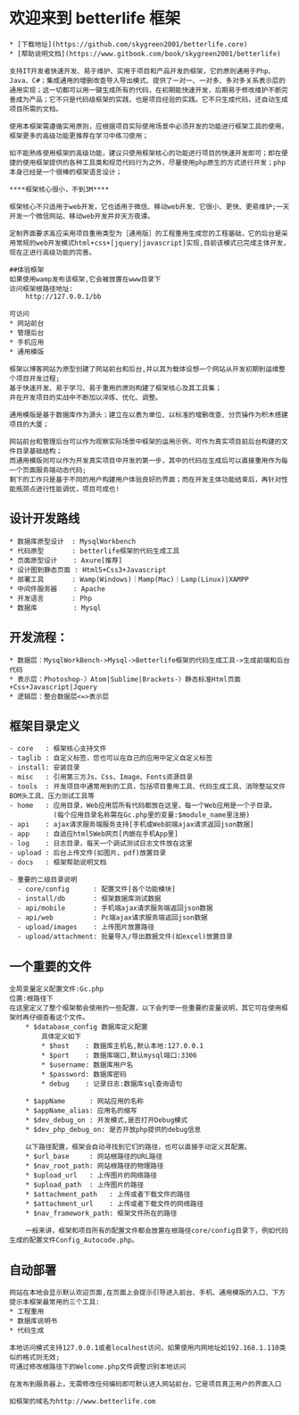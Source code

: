 
# 欢迎来到 betterlife 框架

    * [下载地址](https://github.com/skygreen2001/betterlife.core)
    * [帮助说明文档](https://www.gitbook.com/book/skygreen2001/betterlife)

    支持IT开发者快速开发、易于维护、实用于项目和产品开发的框架，它的原则通用于Php、Java、C#；集成通用的增删改查导入导出模式、提供了一对一、一对多、多对多关系表示层的通用实现；这一切都可以用一键生成所有的代码，在初期能快速开发，后期易于修改维护不断完善成为产品；它不只是代码级框架的实践，也是项目经验的实践。它不只生成代码，还自动生成项目所需的文档。

    使用本框架需遵循实用原则，应根据项目实际使用场景中必须开发的功能进行框架工具的使用，框架更多的高级功能更推荐在学习中练习使用；

    如不能熟练使用框架的高级功能，建议只使用框架核心的功能进行项目的快速开发即可；即在便捷的使用框架提供的各种工具类和规范代码行为之外，尽量使用php原生的方式进行开发；php本身已经是一个很棒的框架语言设计；

    ****框架核心很小，不到3M****

    框架核心不只适用于web开发，它也适用于微信、移动web开发、它很小、更快、更易维护;一天开发一个微信网站、移动web开发并非天方夜谭。

    定制界面要求高应采用项目重用类型为［通用版］的工程重用生成您的工程基础，它的后台是采用常规的web开发模式html+css+[jquery|javascript]实现,目前该模式已完成主体开发，现在正进行高级功能的完善。

    ##体验框架
    如果使用wamp发布该框架,它会被放置在www目录下
    访问框架根路径地址:
        http://127.0.0.1/bb

    可访问
    * 网站前台
    * 管理后台
    * 手机应用
    * 通用模版

    框架以博客网站为原型创建了网站前台和后台,并以其为载体设想一个网站从开发初期到运维整个项目开发过程;
    基于快速开发、易于学习、易于重用的原则构建了框架核心及其工具集；
    并在开发项目的实战中不断加以淬炼、优化、调整。

    通用模版是基于数据库作为源头；建立在以表为单位、以标准的增删改查、分页操作为积木搭建项目的大厦；

    网站前台和管理后台可以作为观察实际场景中框架的运用示例，可作为真实项目前后台构建的文件目录基础结构；
    而通用模版则可以作为开发真实项目中开发的第一步，其中的代码在生成后可以直接重用作为每一个页面服务端动态代码;
    剩下的工作只是基于不同的用户构建用户体验良好的界面；而在开发主体功能结束后，再针对性能瓶颈点进行性能调优，项目可成也!

## 设计开发路线

    * 数据库原型设计  : MysqlWorkbench
    * 代码原型       : betterlife框架的代码生成工具
    * 页面原型设计    : Axure[推荐]
    * 设计图到静态页面 : Html5+Css3+Javascript
    * 部署工具       : Wamp(Windows)｜Mamp(Mac)｜Lamp(Linux)|XAMPP
    * 中间件服务器    : Apache
    * 开发语言       : Php
    * 数据库         : Mysql

## 开发流程：

    * 数据层：MysqlWorkBench->Mysql->Betterlife框架的代码生成工具->生成前端和后台代码
    * 表示层：Photoshop-〉Atom|Sublime|Brackets-〉静态标准Html页面+Css+Javascript|Jquery
    * 逻辑层：整合数据层<=>表示层

## 框架目录定义

    - core   : 框架核心支持文件
    - taglib : 自定义标签，您也可以在自己的应用中定义自定义标签
    - install: 安装目录
    - misc   : 引用第三方Js、Css、Image、Fonts资源目录
    - tools  : 开发项目中通常用到的工具，包括项目重用工具、代码生成工具、消除整站文件BOM头工具、压力测试工具等
    - home   : 应用目录，Web应用层所有代码都放在这里，每一个Web应用是一个子目录。
               (每个应用目录名称需在Gc.php里的变量:$module_name里注册)
    - api    : ajax请求服务端服务支持[手机或Web前端ajax请求返回json数据]
    - app    : 自适应html5Web网页[内嵌在手机App里]
    - log    : 日志目录，每天一个调试测试日志文件放在这里
    - upload : 后台上传文件(如图片、pdf)放置目录    
    - docs   : 框架帮助说明文档

    - 重要的二级目录说明
      - core/config      : 配置文件[各个功能模块]
      - install/db       : 框架数据库测试数据
      - api/mobile       : 手机端ajax请求服务端返回json数据
      - api/web          : Pc端ajax请求服务端返回json数据
      - upload/images    : 上传图片放置路径
      - upload/attachment: 批量导入/导出数据文件(如excel)放置目录


## 一个重要的文件

    全局变量定义配置文件:Gc.php
    位置:根路径下
    在这里定义了整个框架都会使用的一些配置，以下会列举一些重要的变量说明，其它可在使用框架时再仔细查看这个文件。
        * $database_config 数据库定义配置
            具体定义如下
            * $host    : 数据库主机名,默认本地:127.0.0.1
            * $port    : 数据库端口,默认mysql端口:3306
            * $username: 数据库用户名
            * $password: 数据库密码
            * debug    : 记录日志:数据库sql查询语句

        * $appName      : 网站应用的名称
        * $appName_alias: 应用名的缩写
        * $dev_debug_on : 开发模式,是否打开Debug模式
        * $dev_php_debug_on: 是否开放php提供的debug信息

        以下路径配置，框架会自动寻找到它们的路径，也可以直接手动定义其配置。
        * $url_base     : 网站根路径的URL路径
        * $nav_root_path: 网站根路径的物理路径
        * $upload_url   : 上传图片的网络路径
        * $upload_path  : 上传图片的路径
        * $attachment_path   : 上传或者下载文件的路径
        * $attachment_url    : 上传或者下载文件的网络路径
        * $nav_framework_path: 框架文件所在的路径

        一般来讲，框架和项目所有的配置文件都会放置在根路径core/config目录下，例如代码生成的配置文件Config_Autocode.php。

## 自动部署

    网站在本地会显示默认欢迎页面,在页面上会提示引导进入前台、手机、通用模版的入口、下方提示本框架最常用的三个工具:
    * 工程重用
    * 数据库说明书
    * 代码生成

    本地访问模式支持127.0.0.1或者localhost访问，如果使用内网地址如192.168.1.110类似的格式则无效;
    可通过修改根路径下的Welcome.php文件调整识别本地访问

    在发布到服务器上，无需修改任何编码即可默认进入网站前台，它是项目真正用户的界面入口

    如框架的域名为http://www.betterlife.com
